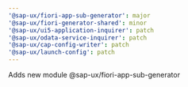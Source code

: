 ```yaml
---
'@sap-ux/fiori-app-sub-generator': major
'@sap-ux/fiori-generator-shared': minor
'@sap-ux/ui5-application-inquirer': patch
'@sap-ux/odata-service-inquirer': patch
'@sap-ux/cap-config-writer': patch
'@sap-ux/launch-config': patch
---
```


Adds new module @sap-ux/fiori-app-sub-generator
